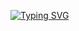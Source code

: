 [![Typing SVG](https://readme-typing-svg.demolab.com?font=Fira+Code&size=30&duration=4000&pause=1000&color=00FF00&center=true&vCenter=true&width=600&lines=Sepehr+Sadeghi;Cyber+Security+Enthusiast;Open+Source+Lover)](https://git.io/typing-svg)
